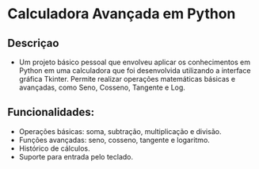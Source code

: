 # Calculadora Avançada em Python

## Descriçao 
- Um projeto básico pessoal que envolveu aplicar os conhecimentos em Python em uma calculadora que foi desenvolvida utilizando a interface gráfica Tkinter.
Permite realizar operações matemáticas básicas e avançadas, como Seno, Cosseno, Tangente e Log.

## Funcionalidades:
- Operações básicas: soma, subtração, multiplicação e divisão.
- Funções avançadas: seno, cosseno, tangente e logaritmo.
- Histórico de cálculos.
- Suporte para entrada pelo teclado.
